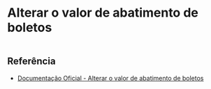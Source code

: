 # Alterar o valor de abatimento de boletos

```php

```

## Referência

- [Documentação Oficial - Alterar o valor de abatimento de boletos](https://documenter.getpostman.com/view/20565799/Uzs6yNhe#2aeb68fb-11f0-4ee9-941f-91ae00fb7743)